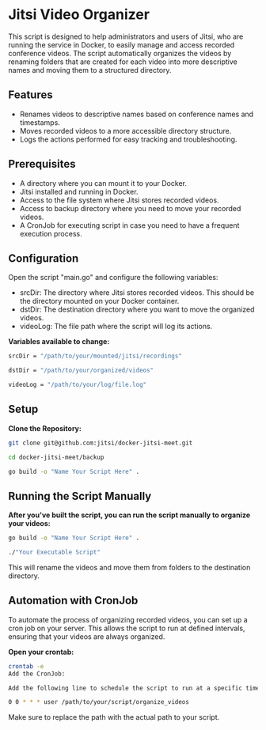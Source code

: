 # Jitsi Video Organizer

This script is designed to help administrators and users of Jitsi, who are running the service in Docker, to easily manage and access recorded conference videos. The script automatically organizes the videos by renaming folders that are created for each video into more descriptive names and moving them to a structured directory.

## Features

- Renames videos to descriptive names based on conference names and timestamps.
- Moves recorded videos to a more accessible directory structure.
- Logs the actions performed for easy tracking and troubleshooting.

## Prerequisites

- A directory where you can mount it to your Docker.
- Jitsi installed and running in Docker.
- Access to the file system where Jitsi stores recorded videos.
- Access to backup directory where you need to move your recorded videos.
- A CronJob for executing script in case you need to have a frequent execution process.


## Configuration

Open the script "main.go" and configure the following variables:

- srcDir: The directory where Jitsi stores recorded videos. This should be the directory mounted on your Docker container.
- dstDir: The destination directory where you want to move the organized videos.
- videoLog: The file path where the script will log its actions.

**Variables available to change:**
   ```bash
   srcDir = "/path/to/your/mounted/jitsi/recordings"

   dstDir = "/path/to/your/organized/videos"

   videoLog = "/path/to/your/log/file.log"
   ```

## Setup

**Clone the Repository:**

   ```bash
   git clone git@github.com:jitsi/docker-jitsi-meet.git 

   cd docker-jitsi-meet/backup

   go build -o "Name Your Script Here" .
   ```

## Running the Script Manually

**After you've built the script, you can run the script manually to organize your videos:**
   ```bash
   go build -o "Name Your Script Here" .

   ./"Your Executable Script"
   ```
This will rename the videos and move them from folders to the destination directory.

## Automation with CronJob
To automate the process of organizing recorded videos, you can set up a cron job on your server. This allows the script to run at defined intervals, ensuring that your videos are always organized.

**Open your crontab:**

```bash
crontab -e
Add the CronJob:

Add the following line to schedule the script to run at a specific time. For example, to run the script every day at midnight:

0 0 * * * user /path/to/your/script/organize_videos
```
Make sure to replace the path with the actual path to your script.


